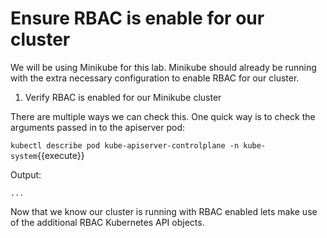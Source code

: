 
# Ensure RBAC is enable for our cluster

We will be using Minikube for this lab. Minikube should already be running with the extra necessary configuration to enable RBAC for our cluster.

1. Verify RBAC is enabled for our Minikube cluster

  There are multiple ways we can check this. One quick way is to check the arguments passed in to the apiserver pod:

  `kubectl describe pod kube-apiserver-controlplane -n kube-system`{{execute}}

  Output:

  `...`

Now that we know our cluster is running with RBAC enabled lets make use of the additional RBAC Kubernetes API objects.